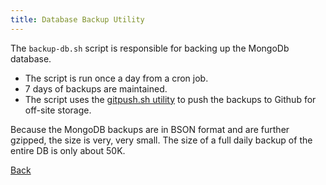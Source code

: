 ```yaml
---
title: Database Backup Utility
---
```


The `backup-db.sh` script is responsible for backing up the MongoDb database.

* The script is run once a day from a cron job.
* 7 days of backups are maintained.
* The script uses the [gitpush.sh utility](/pages/gitpush.sh.html) to push the backups to Github for off-site storage.

Because the MongoDB backups are in BSON format and are further gzipped, the size is very, very small. The size of a full daily backup of the entire DB is only about 50K. 

[Back](/)




